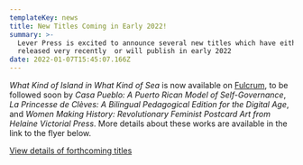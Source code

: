 ```yaml
---
templateKey: news
title: New Titles Coming in Early 2022!
summary: >-
  Lever Press is excited to announce several new titles which have either been
  released very recently  or will publish in early 2022
date: 2022-01-07T15:45:07.166Z
---
```

*What Kind of Island in What Kind of Sea* is now available on [Fulcrum](https://www.fulcrum.org/concern/monographs/4f16c537j?locale=en), to be followed soon by *Casa Pueblo: A Puerto Rican Model of Self-Governance*, *La Princesse de Clèves: A Bilingual Pedagogical Edition for the Digital Age*, and *Women Making History: Revolutionary Feminist Postcard Art from Helaine Victorial Press*. More details about these works are available in the link to the flyer below.

<a href="assets/lever_coming2022_flyer.pdf">View details of forthcoming titles</a>